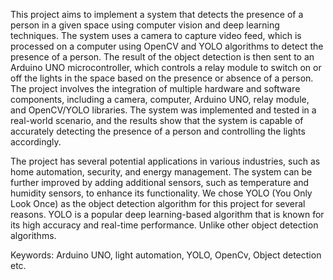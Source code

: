 This project aims to implement a system that detects the presence of a person in a given space using computer vision and deep learning techniques. The system uses a camera to capture video feed, which is processed on a computer using OpenCV and YOLO algorithms to detect the presence of a person. The result of the object detection is then sent to an Arduino UNO microcontroller, which controls a relay module to switch on or off the lights in the space based on the presence or absence of a person. The project involves the integration of multiple hardware and software components, including a camera, computer, Arduino UNO, relay module, and OpenCV/YOLO libraries. The system was implemented and tested in a real-world scenario, and the results show that the system is capable of accurately detecting the presence of a person and controlling the lights accordingly.

The project has several potential applications in various industries, such as home automation, security, and energy management. The system can be further improved by adding additional sensors, such as temperature and humidity sensors, to enhance its functionality. We chose YOLO (You Only Look Once) as the object detection algorithm for this project for several reasons. YOLO is a popular deep learning-based algorithm that is known for its high accuracy and real-time performance. Unlike other object detection algorithms.

Keywords: Arduino UNO, light automation, YOLO, OpenCv, Object detection etc.
